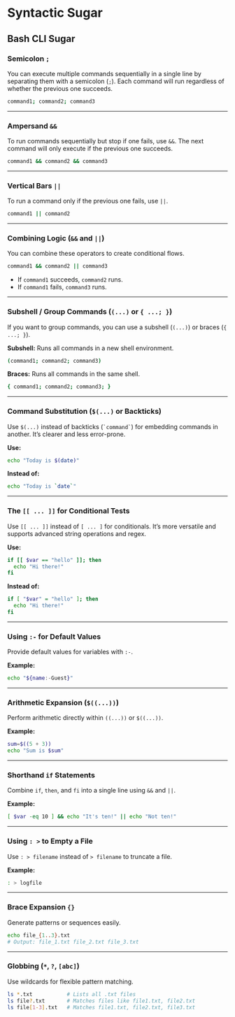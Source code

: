 # Syntactic Sugar

## Bash CLI Sugar

### Semicolon `;`

You can execute multiple commands sequentially in a single line by separating them with a semicolon (`;`). Each command will run regardless of whether the previous one succeeds.

```bash
command1; command2; command3
```

---

### Ampersand `&&`

To run commands sequentially but stop if one fails, use `&&`. The next command will only execute if the previous one succeeds.

```bash
command1 && command2 && command3
```

---

### Vertical Bars `||`

To run a command only if the previous one fails, use `||`.

```bash
command1 || command2
```

---

### Combining Logic (`&&` and `||`)

You can combine these operators to create conditional flows.

```bash
command1 && command2 || command3
```

- If `command1` succeeds, `command2` runs.
- If `command1` fails, `command3` runs.

---

### Subshell / Group Commands (`(...)` or `{ ...; }`)

If you want to group commands, you can use a subshell (`(...)`) or braces (`{ ...; }`).

**Subshell:** Runs all commands in a new shell environment.

```bash
(command1; command2; command3)
```

**Braces:** Runs all commands in the same shell.

```bash
{ command1; command2; command3; }
```

---

### Command Substitution (`$(...)` or Backticks)

Use `$(...)` instead of backticks (`` `command` ``) for embedding commands in another. It’s clearer and less error-prone.

**Use:**

```bash
echo "Today is $(date)"
```

**Instead of:**

```bash
echo "Today is `date`"
```

---

### The `[[ ... ]]` for Conditional Tests

Use `[[ ... ]]` instead of `[ ... ]` for conditionals. It’s more versatile and supports advanced string operations and regex.

**Use:**

```bash
if [[ $var == "hello" ]]; then
  echo "Hi there!"
fi
```

**Instead of:**

```bash
if [ "$var" = "hello" ]; then
  echo "Hi there!"
fi
```

---

### Using `:-` for Default Values

Provide default values for variables with `:-`.

**Example:**

```bash
echo "${name:-Guest}"
```

---

### Arithmetic Expansion (`$((...))`)

Perform arithmetic directly within `((...))` or `$((...))`.

**Example:**

```bash
sum=$((5 + 3))
echo "Sum is $sum"
```

---

### Shorthand `if` Statements

Combine `if`, `then`, and `fi` into a single line using `&&` and `||`.

**Example:**

```bash
[ $var -eq 10 ] && echo "It's ten!" || echo "Not ten!"
```

---

### Using `: >` to Empty a File

Use `: > filename` instead of `> filename` to truncate a file.

**Example:**

```bash
: > logfile
```

---

### Brace Expansion `{}`

Generate patterns or sequences easily.

```bash
echo file_{1..3}.txt
# Output: file_1.txt file_2.txt file_3.txt
```

---

### Globbing (`*`, `?`, `[abc]`)

Use wildcards for flexible pattern matching.

```bash
ls *.txt           # Lists all .txt files
ls file?.txt       # Matches files like file1.txt, file2.txt
ls file[1-3].txt   # Matches file1.txt, file2.txt, file3.txt
```